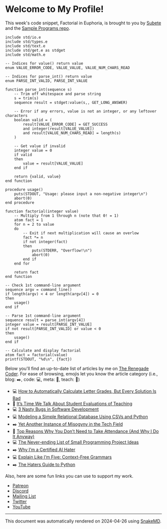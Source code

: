 # Welcome to My Profile!

This week's code snippet, Factorial in Euphoria, is brought to you by [Subete](https://subete.jeremygrifski.com/en/latest/) and the [Sample Programs repo](https://sampleprograms.io/).

```Euphoria
include std/io.e
include std/types.e
include std/text.e
include std/get.e as stdget
include std/math.e

-- Indices for value() return value
enum VALUE_ERROR_CODE, VALUE_VALUE, VALUE_NUM_CHARS_READ

-- Indices for parse_int() return value
enum PARSE_INT_VALID, PARSE_INT_VALUE

function parse_int(sequence s)
    -- Trim off whitespace and parse string
    s = trim(s)
    sequence result = stdget:value(s,, GET_LONG_ANSWER)

    -- Error if any errors, value is not an integer, or any leftover characters
    boolean valid = (
        result[VALUE_ERROR_CODE] = GET_SUCCESS
        and integer(result[VALUE_VALUE])
        and result[VALUE_NUM_CHARS_READ] = length(s)
    )

    -- Get value if invalid
    integer value = 0
    if valid
    then
        value = result[VALUE_VALUE]
    end if

    return {valid, value}
end function

procedure usage()
    puts(STDOUT, "Usage: please input a non-negative integer\n")
    abort(0)
end procedure

function factorial(integer value)
    -- Multiply from 1 through n (note that 0! = 1)
    atom fact = 1
    for n = 2 to value
    do
        -- Exit if next multiplication will cause an overlow
        fact *= n
        if not integer(fact)
        then
            puts(STDERR, "Overflow!\n")
            abort(0)
        end if
    end for

    return fact
end function

-- Check 1st command-line argument
sequence argv = command_line()
if length(argv) < 4 or length(argv[4]) = 0
then
    usage()
end if

-- Parse 1st command-line argument
sequence result = parse_int(argv[4])
integer value = result[PARSE_INT_VALUE]
if not result[PARSE_INT_VALID] or value < 0
then
    usage()
end if

-- Calculate and display factorial
atom fact = factorial(value)
printf(STDOUT, "%d\n", {fact})
```

Below you'll find an up-to-date list of articles by me on [The Renegade Coder](https://therenegadecoder.com). For ease of browsing, emojis let you know the article category (i.e., blog: :black_nib:, code: :computer:, meta: :thought_balloon:, teach: :apple:)

- :computer: [How to Automatically Calculate Letter Grades, But Every Solution Is Bad](https://therenegadecoder.com/code/how-to-automatically-calculate-letter-grades-but-every-solution-is-bad/)
- :apple: [It’s Time We Talk About Student Evaluations of Teaching](https://therenegadecoder.com/teach/its-time-we-talk-about-student-evaluations-of-teaching/)
- :computer: [3 Nasty Bugs in Software Development](https://therenegadecoder.com/code/nasty-bugs-in-software-development/)
- :computer: [Modeling a Simple Relational Database Using CSVs and Python](https://therenegadecoder.com/code/modeling-a-simple-relational-database-using-csvs-and-python/)
- :black_nib: [Yet Another Instance of Misogyny in the Tech Field](https://therenegadecoder.com/blog/yet-another-instance-of-misogyny-in-the-tech-field/)
- :apple: [Top Reasons Why You Don’t Need to Take Attendance (And Why I Do It Anyway)](https://therenegadecoder.com/teach/top-reasons-why-you-dont-need-to-take-attendance-and-why-i-do-it-anyway/)
- :computer: [The Never-ending List of Small Programming Project Ideas](https://therenegadecoder.com/code/the-never-ending-list-of-small-programming-project-ideas/)
- :black_nib: [Why I’m a Certified AI Hater](https://therenegadecoder.com/blog/why-im-a-certified-ai-hater/)
- :computer: [Explain Like I’m Five: Context-Free Grammars](https://therenegadecoder.com/code/explain-like-im-five-context-free-grammars/)
- :black_nib: [The Haters Guide to Python](https://therenegadecoder.com/blog/the-haters-guide-to-python/)

Also, here are some fun links you can use to support my work.

- [Patreon](https://www.patreon.com/TheRenegadeCoder)
- [Discord](https://discord.gg/Jhmtj7Z)
- [Mailing List](https://therenegadecoder.com/about/newsletter)
- [Twitter](https://twitter.com/RenegadeCoder94)
- [YouTube](https://www.youtube.com/channel/UCpyoVwOqYRlSAEUPEn7P9hw)

***

This document was automatically rendered on 2024-04-26 using [SnakeMD](https://www.snakemd.io).